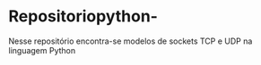 # Repositoriopython-
Nesse repositório encontra-se modelos de sockets TCP e  UDP na linguagem Python
